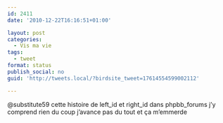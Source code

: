 ```yaml
---
id: 2411
date: '2010-12-22T16:16:51+01:00'

layout: post
categories:
  - Vis ma vie
tags:
  - tweet
format: status
publish_social: no
guid: 'http://tweets.local/?birdsite_tweet=17614554599002112'

---
```


@substitute59 cette histoire de left\_id et right\_id dans phpbb\_forums j’y comprend rien du coup j’avance pas du tout et ça m’emmerde